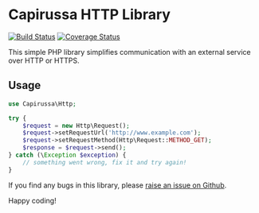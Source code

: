 Capirussa HTTP Library
======================

[![Build Status](https://travis-ci.org/rickdenhaan/http-php.png?branch=master)](https://travis-ci.org/rickdenhaan/http-php)
[![Coverage Status](https://coveralls.io/repos/rickdenhaan/http-php/badge.png?branch=master)](https://coveralls.io/r/rickdenhaan/http-php)

This simple PHP library simplifies communication with an external service over HTTP or HTTPS.


Usage
-----

```php
use Capirussa\Http;

try {
    $request = new Http\Request();
    $request->setRequestUrl('http://www.example.com');
    $request->setRequestMethod(Http\Request::METHOD_GET);
    $response = $request->send();
} catch (\Exception $exception) {
    // something went wrong, fix it and try again!
}
```

If you find any bugs in this library, please [raise an issue on Github](https://github.com/rickdenhaan/http-php/issues).

Happy coding!